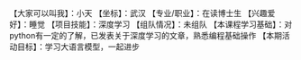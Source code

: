 【大家可以叫我】：小天
【坐标】：武汉
【专业/职业】：在读博士生
【兴趣爱好】：睡觉
【项目技能】：深度学习
【组队情况】：未组队
【本课程学习基础】：对python有一定的了解，已发表关于深度学习的文章，熟悉编程基础操作
【本期活动目标】：学习大语言模型，一起进步